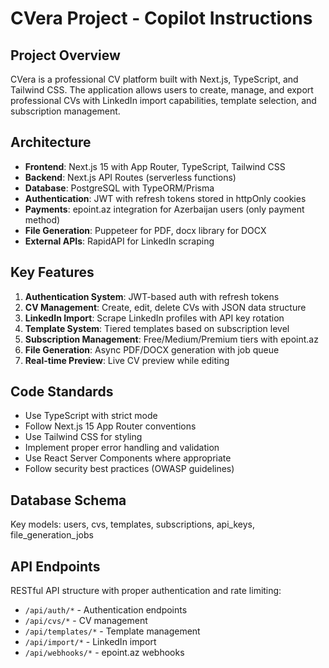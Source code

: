 # CVera Project - Copilot Instructions

<!-- Use this file to provide workspace-specific custom instructions to Copilot. For more details, visit https://code.visualstudio.com/docs/copilot/copilot-customization#_use-a-githubcopilotinstructionsmd-file -->

## Project Overview

CVera is a professional CV platform built with Next.js, TypeScript, and Tailwind CSS. The application allows users to create, manage, and export professional CVs with LinkedIn import capabilities, template selection, and subscription management.

## Architecture

- **Frontend**: Next.js 15 with App Router, TypeScript, Tailwind CSS
- **Backend**: Next.js API Routes (serverless functions)
- **Database**: PostgreSQL with TypeORM/Prisma
- **Authentication**: JWT with refresh tokens stored in httpOnly cookies
- **Payments**: epoint.az integration for Azerbaijan users (only payment method)
- **File Generation**: Puppeteer for PDF, docx library for DOCX
- **External APIs**: RapidAPI for LinkedIn scraping

## Key Features

1. **Authentication System**: JWT-based auth with refresh tokens
2. **CV Management**: Create, edit, delete CVs with JSON data structure
3. **LinkedIn Import**: Scrape LinkedIn profiles with API key rotation
4. **Template System**: Tiered templates based on subscription level
5. **Subscription Management**: Free/Medium/Premium tiers with epoint.az
6. **File Generation**: Async PDF/DOCX generation with job queue
7. **Real-time Preview**: Live CV preview while editing

## Code Standards

- Use TypeScript with strict mode
- Follow Next.js 15 App Router conventions
- Use Tailwind CSS for styling
- Implement proper error handling and validation
- Use React Server Components where appropriate
- Follow security best practices (OWASP guidelines)

## Database Schema

Key models: users, cvs, templates, subscriptions, api_keys, file_generation_jobs

## API Endpoints

RESTful API structure with proper authentication and rate limiting:
- `/api/auth/*` - Authentication endpoints
- `/api/cvs/*` - CV management
- `/api/templates/*` - Template management
- `/api/import/*` - LinkedIn import
- `/api/webhooks/*` - epoint.az webhooks
